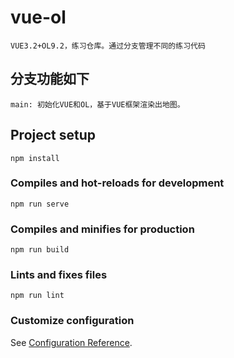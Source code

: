 # vue-ol
    VUE3.2+OL9.2，练习仓库。通过分支管理不同的练习代码
## 分支功能如下
    main: 初始化VUE和OL，基于VUE框架渲染出地图。

## Project setup
```
npm install
```

### Compiles and hot-reloads for development
```
npm run serve
```

### Compiles and minifies for production
```
npm run build
```

### Lints and fixes files
```
npm run lint
```

### Customize configuration
See [Configuration Reference](https://cli.vuejs.org/config/).
